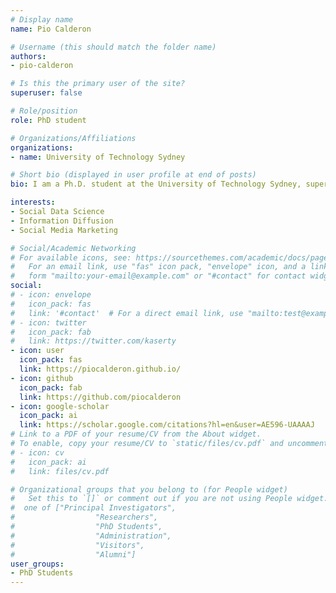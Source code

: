 ```yaml
---
# Display name
name: Pio Calderon

# Username (this should match the folder name)
authors:
- pio-calderon

# Is this the primary user of the site?
superuser: false

# Role/position
role: PhD student

# Organizations/Affiliations
organizations:
- name: University of Technology Sydney

# Short bio (displayed in user profile at end of posts)
bio: I am a Ph.D. student at the University of Technology Sydney, supervised by Dr. Marian Andrei-Rizoiu. My research interests revolve around (1) modeling how information and influence bleed across different online platforms, and (2) how we can leverage these models in social media marketing.

interests:
- Social Data Science
- Information Diffusion
- Social Media Marketing

# Social/Academic Networking
# For available icons, see: https://sourcethemes.com/academic/docs/page-builder/#icons
#   For an email link, use "fas" icon pack, "envelope" icon, and a link in the
#   form "mailto:your-email@example.com" or "#contact" for contact widget.
social:
# - icon: envelope
#   icon_pack: fas
#   link: '#contact'  # For a direct email link, use "mailto:test@example.org".
# - icon: twitter
#   icon_pack: fab
#   link: https://twitter.com/kaserty
- icon: user
  icon_pack: fas
  link: https://piocalderon.github.io/
- icon: github
  icon_pack: fab
  link: https://github.com/piocalderon
- icon: google-scholar
  icon_pack: ai
  link: https://scholar.google.com/citations?hl=en&user=AE596-UAAAAJ
# Link to a PDF of your resume/CV from the About widget.
# To enable, copy your resume/CV to `static/files/cv.pdf` and uncomment the lines below.
# - icon: cv
#   icon_pack: ai
#   link: files/cv.pdf

# Organizational groups that you belong to (for People widget)
#   Set this to `[]` or comment out if you are not using People widget.
#  one of ["Principal Investigators",
#                  "Researchers",
#                  "PhD Students",
#                  "Administration",
#                  "Visitors",
#                  "Alumni"]
user_groups:
- PhD Students
---
```

